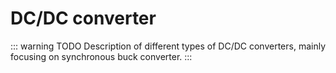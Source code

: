 # DC/DC converter

::: warning TODO
Description of different types of DC/DC converters, mainly focusing on synchronous buck converter.
:::
